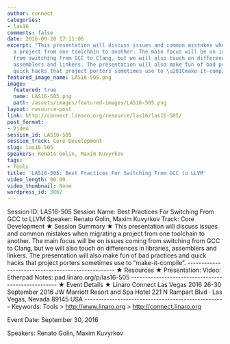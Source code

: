 ```yaml
---
author: connect
categories:
- las16
comments: false
date: 2016-09-20 17:11:06
excerpt: "This presentation will discuss issues and common mistakes when migrating
  a project from one toolchain to another. The main focus will be on issues coming
  from switching from GCC to Clang, but we will also touch on differences in libraries,
  assemblers and linkers. The presentation will also make fun of bad practices and
  quick hacks that project porters sometimes use to \u201Cmake-it-compile\u201D."
featured_image_name: LAS16-505.png
image:
  featured: true
  name: LAS16-505.png
  path: /assets/images/featured-images/LAS16-505.png
layout: resource-post
link: http://connect.linaro.org/resource/las16/las16-505/
post_format:
- Video
session_id: LAS16-505
session_track: Core Development
slug: las16-505
speakers: Renato Golin, Maxim Kuvyrkov
tags:
- Tools
title: 'LAS16-505: Best Practices For Switching From GCC to LLVM'
video_length: 00:00
video_thumbnail: None
wordpress_id: 3862
---
```


Session ID: LAS16-505 Session Name: Best Practices For Switching From GCC to LLVM Speaker: Renato Golin, Maxim Kuvyrkov Track: Core Development   ★ Session Summary ★ This presentation will discuss issues and common mistakes when migrating a project from one toolchain to another. The main focus will be on issues coming from switching from GCC to Clang, but we will also touch on differences in libraries, assemblers and linkers. The presentation will also make fun of bad practices and quick hacks that project porters sometimes use to “make-it-compile”. --------------------------------------------------- ★ Resources ★ Presentation:  Video:  Etherpad Notes: pad.linaro.org/p/las16-505  ---------------------------------------------------  ★ Event Details ★ Linaro Connect Las Vegas 2016 26-30 September 2016 JW Marriott Resort and Spa Hotel 221 N Rampart Blvd · Las Vegas, Nevada 89145 USA  --------------------------------------------------- Keywords: Tools > http://www.linaro.org > http://connect.linaro.org

Event Date: September 30, 2016

Speakers: Renato Golin, Maxim Kuvyrkov